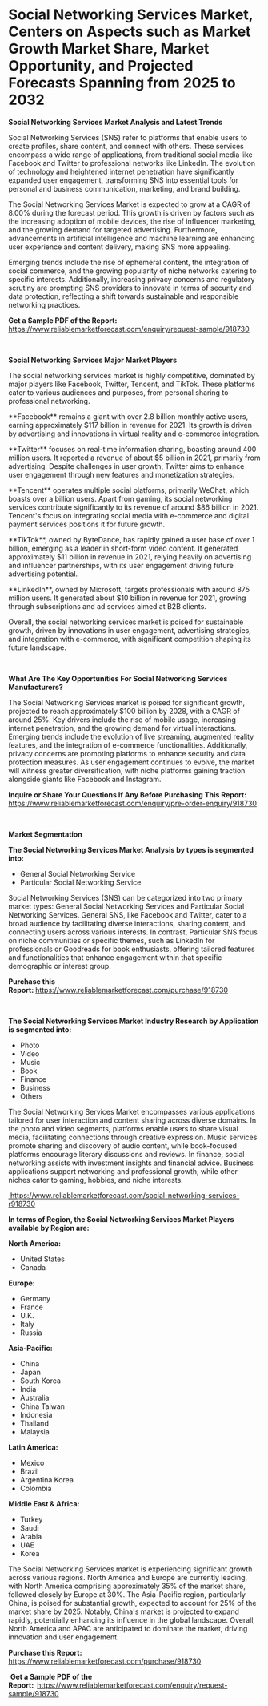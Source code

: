 <p><h1>Social Networking Services Market, Centers on Aspects such as Market Growth Market Share, Market Opportunity, and Projected Forecasts Spanning from 2025 to 2032</h1></p><p><strong>Social Networking Services Market Analysis and Latest Trends</strong></p>
<p><p>Social Networking Services (SNS) refer to platforms that enable users to create profiles, share content, and connect with others. These services encompass a wide range of applications, from traditional social media like Facebook and Twitter to professional networks like LinkedIn. The evolution of technology and heightened internet penetration have significantly expanded user engagement, transforming SNS into essential tools for personal and business communication, marketing, and brand building.</p><p>The Social Networking Services Market is expected to grow at a CAGR of 8.00% during the forecast period. This growth is driven by factors such as the increasing adoption of mobile devices, the rise of influencer marketing, and the growing demand for targeted advertising. Furthermore, advancements in artificial intelligence and machine learning are enhancing user experience and content delivery, making SNS more appealing. </p><p>Emerging trends include the rise of ephemeral content, the integration of social commerce, and the growing popularity of niche networks catering to specific interests. Additionally, increasing privacy concerns and regulatory scrutiny are prompting SNS providers to innovate in terms of security and data protection, reflecting a shift towards sustainable and responsible networking practices.</p></p>
<p><strong>Get a Sample PDF of the Report:&nbsp;</strong> <a href="https://www.reliablemarketforecast.com/enquiry/request-sample/918730?utm_campaign=2822&utm_medium=2&utm_source=Github&utm_content=ia&utm_term=16042025&utm_id=social-networking-services">https://www.reliablemarketforecast.com/enquiry/request-sample/918730</a></p>
<p>&nbsp;</p>
<p><strong>Social Networking Services Major Market Players</strong></p>
<p><p>The social networking services market is highly competitive, dominated by major players like Facebook, Twitter, Tencent, and TikTok. These platforms cater to various audiences and purposes, from personal sharing to professional networking.</p><p>**Facebook** remains a giant with over 2.8 billion monthly active users, earning approximately $117 billion in revenue for 2021. Its growth is driven by advertising and innovations in virtual reality and e-commerce integration.</p><p>**Twitter** focuses on real-time information sharing, boasting around 400 million users. It reported a revenue of about $5 billion in 2021, primarily from advertising. Despite challenges in user growth, Twitter aims to enhance user engagement through new features and monetization strategies.</p><p>**Tencent** operates multiple social platforms, primarily WeChat, which boasts over a billion users. Apart from gaming, its social networking services contribute significantly to its revenue of around $86 billion in 2021. Tencent's focus on integrating social media with e-commerce and digital payment services positions it for future growth.</p><p>**TikTok**, owned by ByteDance, has rapidly gained a user base of over 1 billion, emerging as a leader in short-form video content. It generated approximately $11 billion in revenue in 2021, relying heavily on advertising and influencer partnerships, with its user engagement driving future advertising potential.</p><p>**LinkedIn**, owned by Microsoft, targets professionals with around 875 million users. It generated about $10 billion in revenue for 2021, growing through subscriptions and ad services aimed at B2B clients. </p><p>Overall, the social networking services market is poised for sustainable growth, driven by innovations in user engagement, advertising strategies, and integration with e-commerce, with significant competition shaping its future landscape.</p></p>
<p>&nbsp;</p>
<p><strong>What Are The Key Opportunities For Social Networking Services Manufacturers?</strong></p>
<p><p>The Social Networking Services market is poised for significant growth, projected to reach approximately $100 billion by 2028, with a CAGR of around 25%. Key drivers include the rise of mobile usage, increasing internet penetration, and the growing demand for virtual interactions. Emerging trends include the evolution of live streaming, augmented reality features, and the integration of e-commerce functionalities. Additionally, privacy concerns are prompting platforms to enhance security and data protection measures. As user engagement continues to evolve, the market will witness greater diversification, with niche platforms gaining traction alongside giants like Facebook and Instagram.</p></p>
<p><strong>Inquire or Share Your Questions If Any Before Purchasing This Report:</strong> <a href="https://www.reliablemarketforecast.com/enquiry/pre-order-enquiry/918730?utm_campaign=2822&utm_medium=2&utm_source=Github&utm_content=ia&utm_term=16042025&utm_id=social-networking-services">https://www.reliablemarketforecast.com/enquiry/pre-order-enquiry/918730</a></p>
<p>&nbsp;</p>
<p><strong>Market Segmentation</strong></p>
<p><strong>The Social Networking Services Market Analysis by types is segmented into:</strong></p>
<p><ul><li>General Social Networking Service</li><li>Particular Social Networking Service</li></ul></p>
<p><p>Social Networking Services (SNS) can be categorized into two primary market types: General Social Networking Services and Particular Social Networking Services. General SNS, like Facebook and Twitter, cater to a broad audience by facilitating diverse interactions, sharing content, and connecting users across various interests. In contrast, Particular SNS focus on niche communities or specific themes, such as LinkedIn for professionals or Goodreads for book enthusiasts, offering tailored features and functionalities that enhance engagement within that specific demographic or interest group.</p></p>
<p><strong>Purchase this Report:&nbsp;</strong><a href="https://www.reliablemarketforecast.com/purchase/918730?utm_campaign=2822&utm_medium=2&utm_source=Github&utm_content=ia&utm_term=16042025&utm_id=social-networking-services">https://www.reliablemarketforecast.com/purchase/918730</a></p>
<p>&nbsp;</p>
<p><strong>The Social Networking Services Market Industry Research by Application is segmented into:</strong></p>
<p><ul><li>Photo</li><li>Video</li><li>Music</li><li>Book</li><li>Finance</li><li>Business</li><li>Others</li></ul></p>
<p><p>The Social Networking Services Market encompasses various applications tailored for user interaction and content sharing across diverse domains. In the photo and video segments, platforms enable users to share visual media, facilitating connections through creative expression. Music services promote sharing and discovery of audio content, while book-focused platforms encourage literary discussions and reviews. In finance, social networking assists with investment insights and financial advice. Business applications support networking and professional growth, while other niches cater to gaming, hobbies, and niche interests.</p></p>
<p><a href="https://www.reliablemarketforecast.com/social-networking-services-r918730?utm_campaign=2822&utm_medium=2&utm_source=Github&utm_content=ia&utm_term=16042025&utm_id=social-networking-services">&nbsp;https://www.reliablemarketforecast.com/social-networking-services-r918730</a></p>
<p><strong>In terms of Region, the Social Networking Services Market Players available by Region are:</strong></p>
<p>
    <p> <strong> North America: </strong>
        <ul>
            <li>United States</li>
            <li>Canada</li>
        </ul>
        </p> 
    <p> <strong> Europe: </strong>
        <ul>
            <li>Germany</li>
            <li>France</li>
            <li>U.K.</li>
            <li>Italy</li>
            <li>Russia</li>
        </ul>
        </p> 
    <p> <strong> Asia-Pacific: </strong>
        <ul>
            <li>China</li>
            <li>Japan</li>
            <li>South Korea</li>
            <li>India</li>
            <li>Australia</li>
            <li>China Taiwan</li>
            <li>Indonesia</li>
            <li>Thailand</li>
            <li>Malaysia</li>
        </ul>
        </p> 
    <p> <strong> Latin America: </strong>
        <ul>
            <li>Mexico</li>
            <li>Brazil</li>
            <li>Argentina Korea</li>
            <li>Colombia</li>
        </ul>
        </p> 
    <p> <strong> Middle East & Africa: </strong>
        <ul>
            <li>Turkey</li>
            <li>Saudi</li>
            <li>Arabia</li>
            <li>UAE</li>
            <li>Korea</li>
        </ul>
    </p>
    </p>
<p><p>The Social Networking Services market is experiencing significant growth across various regions. North America and Europe are currently leading, with North America comprising approximately 35% of the market share, followed closely by Europe at 30%. The Asia-Pacific region, particularly China, is poised for substantial growth, expected to account for 25% of the market share by 2025. Notably, China's market is projected to expand rapidly, potentially enhancing its influence in the global landscape. Overall, North America and APAC are anticipated to dominate the market, driving innovation and user engagement.</p></p>
<p><strong>Purchase this Report: </strong><a href="https://www.reliablemarketforecast.com/purchase/918730?utm_campaign=2822&utm_medium=2&utm_source=Github&utm_content=ia&utm_term=16042025&utm_id=social-networking-services">https://www.reliablemarketforecast.com/purchase/918730</a></p>
<p>&nbsp;<strong>Get a Sample PDF of the Report:&nbsp;&nbsp;</strong><a href="https://www.reliablemarketforecast.com/enquiry/request-sample/918730?utm_campaign=2822&utm_medium=2&utm_source=Github&utm_content=ia&utm_term=16042025&utm_id=social-networking-services">https://www.reliablemarketforecast.com/enquiry/request-sample/918730</a></p>
<p><strong></strong></p>
<p><p></p><p></p><p></p></p>